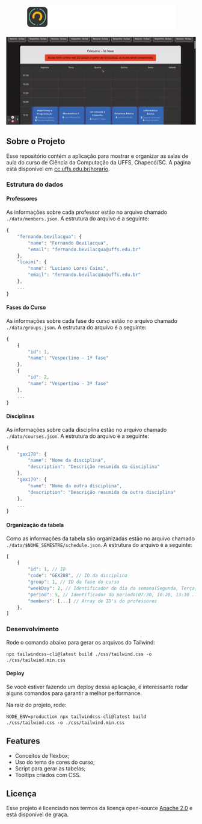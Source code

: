 <p align="center">
  <img alt="Logo do projeto" title="Logo do projeto" src=".github/logo.svg" width="400" style="background:white"/>
</p>

<p align="center">
  <img alt="Demo aplicação" src=".github/demo1.gif" />
</p>

## Sobre o Projeto

Esse repositório contém a aplicação para mostrar e organizar as salas de aula do curso de Ciência da Computação da UFFS, Chapecó/SC. A página está disponível em [cc.uffs.edu.br/horario](https://cc.uffs.edu.br/horario/). 

### Estrutura do dados

#### Professores

As informações sobre cada professor estão no arquivo chamado `./data/members.json`. A estrutura do arquivo é a seguinte:

```js 
{
    "fernando.bevilacqua": {
        "name": "Fernando Bevilacqua",
        "email": "fernando.bevilacqua@uffs.edu.br"
    },
    "lcaimi": {
        "name": "Luciano Lores Caimi",
        "email": "fernando.bevilacqua@uffs.edu.br"
    },
    ...
}
```

#### Fases do Curso

As informações sobre cada fase do curso estão no arquivo chamado `./data/groups.json`. A estrutura do arquivo é a seguinte:

```js 
{
    {
        "id": 1,
        "name": "Vespertino - 1ª fase"
    },
    {
        "id": 2,
        "name": "Vespertino - 3ª fase"
    },
    ...
}
```

#### Disciplinas

As informações sobre cada disciplina estão no arquivo chamado `./data/courses.json`. A estrutura do arquivo é a seguinte:

```js 
{
    "gex178": {
        "name": "Nome da disciplina",
        "description": "Descrição resumida da disciplina"
    },
    "gex179": {
        "name": "Nome da outra disciplina",
        "description": "Descrição resumida da outra disciplina"
    },
    ...
}
```

#### Organização da tabela

Como as informações da tabela são organizadas estão no arquivo chamado `./data/$NOME_SEMESTRE/schedule.json`. A estrutura do arquivo é a seguinte:

```js 
[
    {
        "id": 1, // ID 
        "code": "GEX208", // ID da disciplina
        "group": 1, // ID da fase do curso
        "weekDay": 2, // Identificador do dia da semana(Segunda, Terça, Quarta...)
        "period": 5, // Identificador do período(07:30, 10:20, 13:30 ...)
        "members": [...] // Array de ID's do professores
    },
]
```

### Desenvolvimento

Rode o comando abaixo para gerar os arquivos do Tailwind:

```
npx tailwindcss-cli@latest build ./css/tailwind.css -o ./css/tailwind.min.css
```

#### Deploy

Se você estiver fazendo um deploy dessa aplicação, é interessante rodar alguns comandos  para garantir a melhor performance.

Na raiz do projeto, rode:

```
NODE_ENV=production npx tailwindcss-cli@latest build ./css/tailwind.css -o ./css/tailwind.min.css
```

## Features

* Conceitos de flexbox;
* Uso do tema de cores do curso;
* Script para gerar as tabelas;
* Tooltips criados com CSS.


## Licença

Esse projeto é licenciado nos termos da licença open-source [Apache 2.0](https://choosealicense.com/licenses/apache-2.0/) e está disponível de graça.

